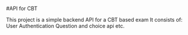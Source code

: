#API for CBT

This project is a simple  backend API for a CBT based exam
It consists of:
User Authentication
Question and choice api etc.